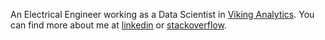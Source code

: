 
An Electrical Engineer working as a Data Scientist in [Viking Analytics](https://vikinganalytics.se/). You can find more about me at [linkedin](https://www.linkedin.com/in/mohsennosratinia)  or [stackoverflow](http://stackoverflow.com/users/1292374/mohsen-nosratinia).
